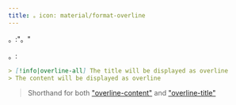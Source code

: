 ```yaml
---
title: 。icon: material/format-overline
---
```


。:"。"

。:

```md
> [!info|overline-all] The title will be displayed as overline
> The content will be displayed as overline
```
> Shorthand for both ["overline-content"](../content-styling/page-11.md)
> and ["overline-title"](../title-styling/page-21.md)

